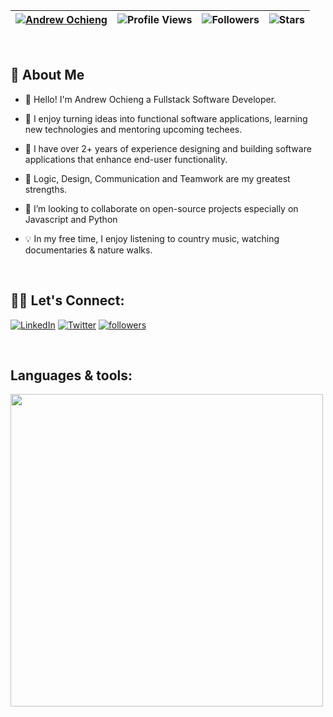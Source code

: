 | [![Andrew Ochieng](https://img.shields.io/badge/ANDREW-OCHIENG-<COLOR>.svg)](https://shields.io/) | ![Profile Views](https://komarev.com/ghpvc/?username=Andrew-Ochieng&color=green) | ![Followers](https://img.shields.io/github/followers/Andrew-Ochieng) | ![Stars](https://img.shields.io/github/stars/Andrew-Ochieng?label=Profile%20Stars&logo=Profile%20stars&logoColor=g) | 
--| --| --| --|

<br>

## 📖 About Me

*  👋 Hello! I'm Andrew Ochieng a Fullstack Software Developer.

* 🚀 I enjoy turning ideas into functional software applications, learning new technologies and mentoring upcoming techees.

* 🥑 I have over 2+ years of experience designing and building software applications that enhance end-user functionality.

* 🌱 Logic, Design, Communication and Teamwork are my greatest strengths.

* 👯 I’m looking to collaborate on open-source projects especially on Javascript and Python

* 💡 In my free time, I enjoy listening to country music, watching documentaries & nature walks.  

</br>

## 🙋‍♂️ Let's Connect:

<p valign="left">
  <a href="https://www.linkedin.com/in/andrew-ochieng-00b076180/"><img alt="LinkedIn" title="LinkedIn" src="https://img.shields.io/badge/-LinkedIn-0077B5?style=for-the-badge&logo=linkedin&logoColor=white"/></a>
  <a href="https://twitter.com/dev__drew"><img alt="Twitter" title="Twitter" src="https://img.shields.io/badge/-Twitter-1DA1F2?style=for-the-badge&logo=twitter&logoColor=white"/></a>
  <a href="https://github.com/andrew-ochieng"><img alt="followers" title="Follow me on Github" src="https://img.shields.io/github/followers/andrew-ochieng?color=236ad3&style=for-the-badge&logo=github&label=Follow"/></a>
</p>


</br>

## Languages & tools:

<p valign="left">
    <img  src="https://skillicons.dev/icons?i=php,laravel,js,ts,react,redux,jquery,python,django,postgres,sqlite,supabase,mongodb,html,css,tailwind,bootstrap,git,github,docker,wordpress,figma ,ai,xd,ps" style="width: 500px" />
</p>



